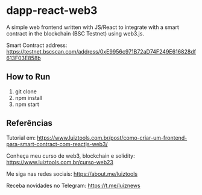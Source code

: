 # dapp-react-web3

A simple web frontend written with JS/React to integrate with a smart contract in the blockchain (BSC Testnet) using web3.js.

Smart Contract address: https://testnet.bscscan.com/address/0xE9956c971B72aD74F249E616828df613F03E858b

## How to Run
1. git clone
2. npm install
3. npm start

## Referências

Tutorial em: https://www.luiztools.com.br/post/como-criar-um-frontend-para-smart-contract-com-reactjs-web3/

Conheça meu curso de web3, blockchain e solidity: https://www.luiztools.com.br/curso-web23

Me siga nas redes sociais: https://about.me/luiztools

Receba novidades no Telegram: https://t.me/luiznews
